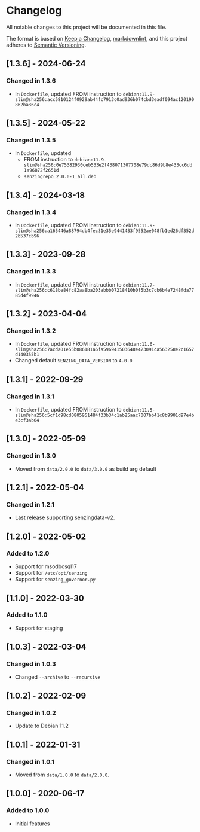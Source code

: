 # Changelog

All notable changes to this project will be documented in this file.

The format is based on [Keep a Changelog](https://keepachangelog.com/en/1.0.0/),
[markdownlint](https://dlaa.me/markdownlint/),
and this project adheres to [Semantic Versioning](https://semver.org/spec/v2.0.0.html).

## [1.3.6] - 2024-06-24

### Changed in 1.3.6

- In `Dockerfile`, updated FROM instruction to `debian:11.9-slim@sha256:acc5810124f0929ab44fc7913c0ad936b074cbd3eadf094ac120190862ba36c4`

## [1.3.5] - 2024-05-22

### Changed in 1.3.5

- In `Dockerfile`, updated 
  - FROM instruction to `debian:11.9-slim@sha256:0e75382930ceb533e2f438071307708e79dc86d9b8e433cc6dd1a96872f2651d`
  - `senzingrepo_2.0.0-1_all.deb`

## [1.3.4] - 2024-03-18

### Changed in 1.3.4

- In `Dockerfile`, updated FROM instruction to `debian:11.9-slim@sha256:a165446a88794db4fec31e35e9441433f9552ae048fb1ed26df352d2b537cb96`

## [1.3.3] - 2023-09-28

### Changed in 1.3.3

- In `Dockerfile`, updated FROM instruction to `debian:11.7-slim@sha256:c618be84fc82aa8ba203abbb07218410b0f5b3c7cb6b4e7248fda7785d4f9946`

## [1.3.2] - 2023-04-04

### Changed in 1.3.2

- In `Dockerfile`, updated FROM instruction to `debian:11.6-slim@sha256:7acda01e55b086181a6fa596941503648e423091ca563258e2c1657d140355b1`
- Changed default `SENZING_DATA_VERSION` to `4.0.0`

## [1.3.1] - 2022-09-29

### Changed in 1.3.1

- In `Dockerfile`, updated FROM instruction to `debian:11.5-slim@sha256:5cf1d98cd0805951484f33b34c1ab25aac7007bb41c8b9901d97e4be3cf3ab04`

## [1.3.0] - 2022-05-09

### Changed in 1.3.0

- Moved from `data/2.0.0` to `data/3.0.0` as build arg default

## [1.2.1] - 2022-05-04

### Changed in 1.2.1

- Last release supporting senzingdata-v2.

## [1.2.0] - 2022-05-02

### Added to 1.2.0

- Support for msodbcsql17
- Support for `/etc/opt/senzing`
- Support for `senzing_governor.py`

## [1.1.0] - 2022-03-30

### Added to 1.1.0

- Support for staging

## [1.0.3] - 2022-03-04

### Changed in 1.0.3

- Changed `--archive` to `--recursive`

## [1.0.2] - 2022-02-09

### Changed in 1.0.2

- Update to Debian 11.2

## [1.0.1] - 2022-01-31

### Changed in 1.0.1

- Moved from `data/1.0.0` to `data/2.0.0`.

## [1.0.0] - 2020-06-17

### Added to 1.0.0

- Initial features
